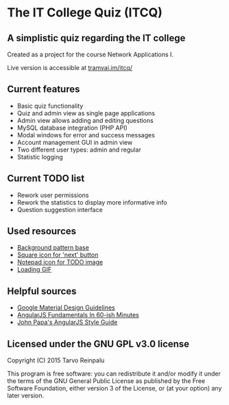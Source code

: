 # The IT College Quiz (ITCQ) #
## A simplistic quiz regarding the IT college ##

Created as a project for the course Network Applications I.

Live version is accessible at [tramvai.im/itcq/](http://tramvai.im/itcq/)

## Current features ##
* Basic quiz functionality
* Quiz and admin view as single page applications
* Admin view allows adding and editing questions
* MySQL database integration (PHP API)
* Modal windows for error and success messages
* Account management GUI in admin view
* Two different user types: admin and regular
* Statistic logging

## Current TODO list ##
* Rework user permissions
* Rework the statistics to display more informative info
* Question suggestion interface

## Used resources ##
* [Background pattern base](http://esindus.itcollege.ee/)
* [Square icon for 'next' button](https://www.iconfinder.com/icons/243661/arrow_forward_right_square_icon#size=64)
* [Notepad icon for TODO image](https://www.iconfinder.com/icons/59320/check_list_todo_list_icon#size=32)
* [Loading GIF](http://loadingapng.com/)

## Helpful sources ##
* [Google Material Design Guidelines](http://www.google.com/design/spec/material-design/introduction.html)
* [AngularJS Fundamentals In 60-ish Minutes](https://www.youtube.com/watch?v=i9MHigUZKEM)
* [John Papa's AngularJS Style Guide](https://github.com/johnpapa/angular-styleguide)

## Licensed under the GNU GPL v3.0 license ##
Copyright (C) 2015 Tarvo Reinpalu

This program is free software: you can redistribute it and/or modify
it under the terms of the GNU General Public License as published by
the Free Software Foundation, either version 3 of the License, or
(at your option) any later version.
